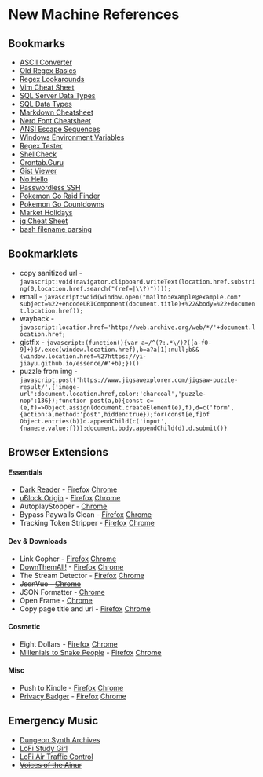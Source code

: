 New Machine References
======================

## Bookmarks

- [ASCII Converter](https://www.branah.com/ascii-converter)
- [Old Regex Basics](https://web.archive.org/web/20130814132447/http://www.regular-expressions.info/reference.html)
- [Regex Lookarounds](https://miro.medium.com/v2/1*PRRHGdN32Mep-3KhLwvKzw.png)
- [Vim Cheat Sheet](https://vim.rtorr.com/)
- [SQL Server Data Types](https://web.archive.org/web/20161128134813/http://www.dummies.com/programming/sql/data-types-found-in-sql-server-2008)
- [SQL Data Types](https://www.w3schools.com/sql/sql_datatypes.asp)
- [Markdown Cheatsheet](https://github.com/adam-p/markdown-here/wiki/Markdown-Cheatsheet#headers)
- [Nerd Font Cheatsheet](https://www.nerdfonts.com/cheat-sheet)
- [ANSI Escape Sequences](https://stackoverflow.com/a/33206814)
- [Windows Environment Variables](https://ss64.com/nt/syntax-variables.html)
- [Regex Tester](https://regex101.com/)
- [ShellCheck](https://shellcheck.net)
- [Crontab.Guru](https://crontab.guru)
- [Gist Viewer](https://yi-jiayu.github.io/essence/)
- [No Hello](https://nohello.net)
- [Passwordless SSH](https://linuxize.com/post/how-to-setup-passwordless-ssh-login/)
- [Pokemon Go Raid Finder](https://9db.jp/pokego/data/62)
- [Pokemon Go Countdowns](https://p337.info/pokemongo/)
- [Market Holidays](https://www.nyse.com/markets/hours-calendars)
- [jq Cheat Sheet](https://gist.github.com/olih/f7437fb6962fb3ee9fe95bda8d2c8fa4)
- [bash filename parsing](https://stackoverflow.com/a/965069/1995812)

## Bookmarklets

- copy sanitized url - `javascript:void(navigator.clipboard.writeText(location.href.substring(0,location.href.search("(ref=|\\?)"))));`
- email - `javascript:void(window.open("mailto:example@example.com?subject=%22+encodeURIComponent(document.title)+%22&body=%22+document.location.href));`
- wayback - `javascript:location.href='http://web.archive.org/web/*/'+document.location.href; `
- gistfix - `javascript:(function(){var a=/^(?:.*\/)?([a-f0-9]+)$/.exec(window.location.href),b=a?a[1]:null;b&&(window.location.href=%27https://yi-jiayu.github.io/essence/#'+b);})()`
- puzzle from img - `javascript:post('https://www.jigsawexplorer.com/jigsaw-puzzle-result/',{'image-url':document.location.href,color:'charcoal','puzzle-nop':136});function post(a,b){const c=(e,f)=>Object.assign(document.createElement(e),f),d=c('form',{action:a,method:'post',hidden:true});for(const[e,f]of Object.entries(b))d.appendChild(c('input',{name:e,value:f}));document.body.appendChild(d),d.submit()}`


## Browser Extensions

#### Essentials

- [Dark Reader](https://darkreader.org/) - [Firefox](https://addons.mozilla.org/en-US/firefox/addon/darkreader/) [Chrome](https://chrome.google.com/webstore/detail/dark-reader/eimadpbcbfnmbkopoojfekhnkhdbieeh)
- [uBlock Origin](https://ublockorigin.com/) - [Firefox](https://addons.mozilla.org/en-US/firefox/addon/ublock-origin/) [Chrome](https://chrome.google.com/webstore/detail/ublock-origin/cjpalhdlnbpafiamejdnhcphjbkeiagm)
- AutoplayStopper - [Chrome](https://chrome.google.com/webstore/detail/autoplaystopper/ejddcgojdblidajhngkogefpkknnebdh)
- Bypass Paywalls Clean - [Firefox](https://gitlab.com/magnolia1234/bypass-paywalls-firefox-clean/-/releases) [Chrome](https://gitlab.com/magnolia1234/bypass-paywalls-chrome-clean)
- Tracking Token Stripper - [Firefox](https://addons.mozilla.org/en-US/firefox/addon/utm-tracking-token-stripper/) [Chrome](https://chrome.google.com/webstore/detail/kcpnkledgcbobhkgimpbmejgockkplob)

#### Dev & Downloads

- Link Gopher - [Firefox](https://addons.mozilla.org/en-US/firefox/addon/link-gopher/) [Chrome](https://chrome.google.com/webstore/detail/link-gopher/bpjdkodgnbfalgghnbeggfbfjpcfamkf)
- [DownThemAll!](https://www.downthemall.org/) - [Firefox](https://addons.mozilla.org/en-US/firefox/addon/downthemall/) [Chrome](https://chrome.google.com/webstore/detail/downthemall/nljkibfhlpcnanjgbnlnbjecgicbjkge)
- The Stream Detector - [Firefox](https://addons.mozilla.org/en-US/firefox/addon/hls-stream-detector/) [Chrome](https://chrome.google.com/webstore/detail/the-stream-detector/iakkmkmhhckcmoiibcfjnooibphlobak)
- ~~JsonVue - [Chrome](https://chrome.google.com/webstore/detail/jsonvue/chklaanhfefbnpoihckbnefhakgolnmc)~~
- JSON Formatter - [Chrome](https://chrome.google.com/webstore/detail/json-formatter/bcjindcccaagfpapjjmafapmmgkkhgoa)
- Open Frame - [Chrome](https://chrome.google.com/webstore/detail/open-frame/afoejdbdbdfpdhhemjoojjagmcpjjpla)
- Copy page title and url - [Firefox](https://addons.mozilla.org/en-US/firefox/addon/copy-page-title-and-url/) [Chrome](https://chrome.google.com/webstore/detail/copy-page-title-and-url/mcnddmglmjbomnfgkehnnblncllkaedm)

#### Cosmetic

- Eight Dollars - [Firefox](https://addons.mozilla.org/en-US/firefox/addon/eightdollars/) [Chrome](https://chrome.google.com/webstore/detail/eight-dollars/fjbponfbognnefnmbffcfllkibbbobki)
- [Millenials to Snake People](https://github.com/ericwbailey/millennials-to-snake-people) - [Firefox](https://addons.mozilla.org/en-US/firefox/addon/millennials-to-snake-people/) [Chrome](https://chrome.google.com/webstore/detail/millennials-to-snake-peop/jhkibealmjkbkafogihpeidfcgnigmlf)

#### Misc

- Push to Kindle - [Firefox](https://addons.mozilla.org/en-US/firefox/addon/kindle-it/) [Chrome](https://chrome.google.com/webstore/detail/push-to-kindle/pnaiinchjaonopoejhknmgjingcnaloc)
- [Privacy Badger](https://privacybadger.org/) - [Firefox](https://addons.mozilla.org/en-US/firefox/addon/privacy-badger17/) [Chrome](https://chrome.google.com/webstore/detail/privacy-badger/pkehgijcmpdhfbdbbnkijodmdjhbjlgp)

## Emergency Music
- [Dungeon Synth Archives](https://youtube.com/@TheDungeonSynthArchives/videos)
- [LoFi Study Girl](https://youtube.com/watch?v=jfKfPfyJRdk)
- [LoFi Air Traffic Control](https://www.lofiatc.com/)
- ~~[Voices of the Ainur](https://www.podchaser.com/podcasts/voices-of-the-ainur-1487083/episodes/recent)~~
